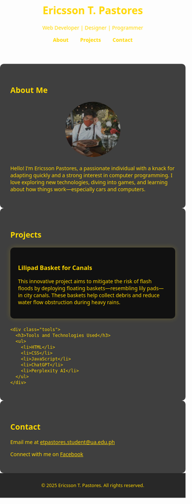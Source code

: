 <html lang="en">
<head>
  <meta charset="UTF-8" />
  <meta name="viewport" content="width=device-width, initial-scale=1.0" />
  <title>Ericsson T. Pastores | Portfolio</title>
  <style>
    body {
      margin: 0;
      padding: 0;
      font-family: 'Segoe UI', Tahoma, Geneva, Verdana, sans-serif;
      color: #FFD700;
      background: url('background.webp') no-repeat center center fixed;
      background-size: cover;
    }


    header {
      background-color: rgba(17, 17, 17, 0.9);
      color: #FFD700;
      padding: 2em 0;
      text-align: center;
    }


    nav ul {
      list-style: none;
      padding: 0;
      margin: 1em 0 0;
    }


    nav ul li {
      display: inline;
      margin: 0 1em;
    }


    nav ul li a {
      color: #FFD700;
      text-decoration: none;
      font-weight: bold;
    }


    section {
      padding: 2em;
      max-width: 900px;
      margin: 0 auto;
      background-color: rgba(0, 0, 0, 0.75);
      border-radius: 10px;
    }


    .profile-pic {
      display: block;
      margin: 0 auto 1.5em;
      border-radius: 50%;
      max-width: 150px;
      height: auto;
    }


    .project, .tools {
      background-color: #111;
      margin: 1.5em 0;
      padding: 1.5em;
      border-radius: 10px;
      box-shadow: 0 0 15px rgba(255, 215, 0, 0.2);
    }


    .tools ul {
      padding-left: 1.2em;
    }


    footer {
      background-color: rgba(17, 17, 17, 0.9);
      color: #FFD700;
      text-align: center;
      padding: 1em 0;
      font-size: 0.9em;
      width: 100%;
    }


    a {
      color: #FFD700;
      text-decoration: underline;
    }
  </style>
</head>
<body>
  <header>
    <h1>Ericsson T. Pastores</h1>
    <p>Web Developer | Designer | Programmer</p>
    <nav>
      <ul>
        <li><a href="#about">About</a></li>
        <li><a href="#projects">Projects</a></li>
        <li><a href="#contact">Contact</a></li>
      </ul>
    </nav>
  </header>


  <section id="about">
    <h2>About Me</h2>
    <img src="165058127_301775964696198_5172869250000335411_n.jpg" alt="Ericsson T. Pastores Profile" class="profile-pic" />
    <p>Hello! I'm Ericsson Pastores, a passionate individual with a knack for adapting quickly and a strong interest in computer programming. I love exploring new technologies, diving into games, and learning about how things work—especially cars and computers.</p>
  </section>


  <section id="projects">
    <h2>Projects</h2>
    <div class="project">
      <h3>Lilipad Basket for Canals</h3>
      <p>This innovative project aims to mitigate the risk of flash floods by deploying floating baskets—resembling lily pads—in city canals. These baskets help collect debris and reduce water flow obstruction during heavy rains.</p>
    </div>


    <div class="tools">
      <h3>Tools and Technologies Used</h3>
      <ul>
        <li>HTML</li>
        <li>CSS</li>
        <li>JavaScript</li>
        <li>ChatGPT</li>
        <li>Perplexity AI</li>
      </ul>
    </div>
  </section>


  <section id="contact">
    <h2>Contact</h2>
    <p>Email me at <a href="mailto:etpastores.student@ua.edu.ph">etpastores.student@ua.edu.ph</a></p>
    <p>Connect with me on <a href="https://www.facebook.com/epstrs" target="_blank">Facebook</a></p>
  </section>


  <footer>
    <p>&copy; 2025 Ericsson T. Pastores. All rights reserved.</p>
  </footer>
</body>
</html>
